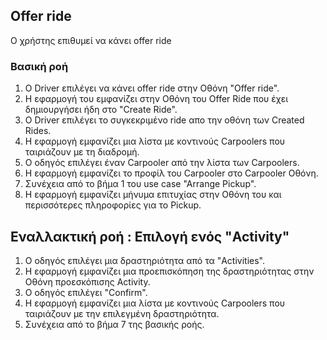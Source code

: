 ## Offer ride

Ο χρήστης επιθυμεί να κάνει offer ride

### Βασική ροή

1. Ο Driver επιλέγει να κάνει offer ride στην Οθόνη "Offer ride".
2. Η εφαρμογή του εμφανίζει στην Οθόνη του Offer Ride που έχει δημιουργήσει ήδη στο "Create Ride".
3. Ο Driver επιλέγει το συγκεκριμένο ride απο την οθόνη των Created Rides.
4. Η εφαρμογή εμφανίζει μια λίστα με κοντινούς Carpoolers που ταιριάζουν με τη διαδρομή.
5. Ο οδηγός επιλέγει έναν Carpooler από την λίστα των Carpoolers.
6. Η εφαρμογή εμφανίζει το προφίλ του Carpooler στο Carpooler Οθόνη.
7. Συνέχεια από το βήμα 1 του use case "Arrange Pickup".
8. Η εφαρμογή εμφανίζει μήνυμα επιτυχίας στην Οθόνη του και περισσότερες πληροφορίες για το Pickup.

## Εναλλακτική ροή : Επιλογή ενός "Activity"

1. Ο οδηγός επιλέγει μια δραστηριότητα από τα "Activities".
2. Η εφαρμογή εμφανίζει μια προεπισκόπηση της δραστηριότητας στην Οθόνη προεσκόπισης Activity.
3. Ο οδηγός επιλέγει "Confirm".
4. Η εφαρμογή εμφανίζει μια λίστα με κοντινούς Carpoolers που ταιριάζουν με την επιλεγμένη δραστηριότητα.
5. Συνέχεια από το βήμα 7 της βασικής ροής.
